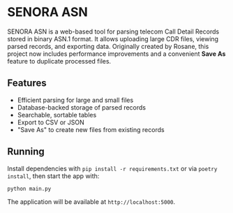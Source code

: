 # SENORA ASN

SENORA ASN is a web-based tool for parsing telecom Call Detail Records stored in binary ASN.1 format. It allows uploading large CDR files, viewing parsed records, and exporting data. Originally created by Rosane, this project now includes performance improvements and a convenient **Save As** feature to duplicate processed files.

## Features
- Efficient parsing for large and small files
- Database-backed storage of parsed records
- Searchable, sortable tables
- Export to CSV or JSON
- "Save As" to create new files from existing records

## Running
Install dependencies with `pip install -r requirements.txt` or via `poetry install`, then start the app with:

```bash
python main.py
```

The application will be available at `http://localhost:5000`.
